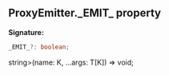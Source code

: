 
## ProxyEmitter.\_EMIT\_ property


**Signature:**

```typescript
_EMIT_?: boolean;
```
string>(name: K, ...args: T[K]) => void;
```
